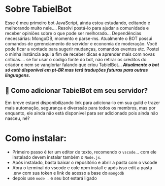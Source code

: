 # **Sobre TabielBot**

Esse é meu primeiro bot JavaScript, ainda estou estudando, editando e melhorando muito nele.... Resolvi postá-lo para ajudar a comunidade e receber opiniões sobre o que pode ser melhorado... Dependências necessárias: MongoDB, momento e parse-ms. Atualmente o BOT possui comandos de gerenciamento de servidor e economia de moderação.
Você pode ficar a vontade para sugerir mudanças, comandos eventos etc. Postei o minha instância aqui a fim de receber dicas e aprender mais com novas criticas.... se for usar o codigo fonte do bot, não retirar os créditos do criador e nem se vangloriar falando que criou TabielBot... ***Atualmente o bot só está disponível em pt-BR mas terá traduções futuras para outras linguagens.***

## 🤔 **Como adicionar TabielBot em seu servidor?**

Em breve estarei disponibilizando link para adiciona-lo em sua guild e trazer mais automação, segurança e diverssão para todos os membros, mas por enquanto, ele ainda não está disponivel para ser adicionado pois ainda não nasceu, né?

# **Como instalar:**

- Primeiro passo é ter um editor de texto, recomendo o `vscode`... com ele instalado devem instalar também o `Node.js`.
- Após instalado, basta baixar o repositório e abrir a pasta com o vscode
- Abra o terminal do vscode e cole npm install e após isso edit a pasta .env com sua token e link de acesso a base do `mongodb`
- depois use `node .` e seu bot estará ligado
